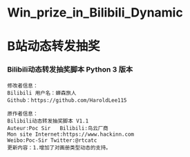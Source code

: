 # Win_prize_in_Bilibili_Dynamic
# B站动态转发抽奖
### Bilibili动态转发抽奖脚本 Python 3 版本
    修改者信息：
    Bilibili 用户名：蝉森旅人
    Github：https://github.com/HaroldLee115

    原作者信息：
    Bilibili动态转发抽奖脚本 V1.1
    Auteur:Poc Sir   Bilibili:鸟云厂商
    Mon site Internet:https://www.hackinn.com
    Weibo:Poc-Sir Twitter:@rtcatc
    更新内容：1.增加了对画册类型动态的支持。
